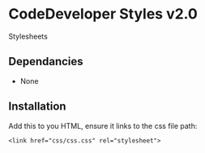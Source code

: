# CodeDeveloper Styles v2.0

Stylesheets

## Dependancies

- None

## Installation

Add this to you HTML, ensure it links to the css file path:

    <link href="css/css.css" rel="stylesheet">
